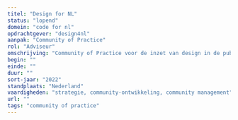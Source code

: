 ```yaml
---
titel: "Design for NL"
status: "lopend"
domein: "code for nl"
opdrachtgever: "design4nl"
aanpak: "Community of Practice"
rol: "Adviseur"
omschrijving: "Community of Practice voor de inzet van design in de publieke sector."
begin: ""
einde: ""
duur: ""
sort-jaar: "2022"
standplaats: "Nederland"
vaardigheden: "strategie, community-ontwikkeling, community management"
url: ""
tags: "community of practice"
---
```

